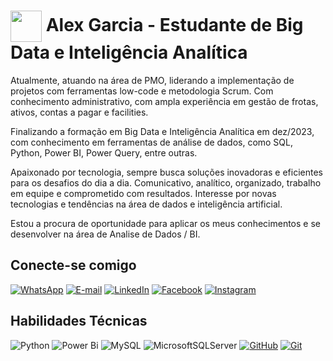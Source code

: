<h1>
     <img align="center" width="50px" src="https://img.icons8.com/3d-fluency/94/person-male--v5.png">
    <span>Alex Garcia - Estudante de Big Data e Inteligência Analítica</span>
</h1>
Atualmente, atuando na área de PMO, liderando a implementação de projetos com ferramentas low-code e metodologia Scrum. Com conhecimento administrativo, com ampla experiência em gestão de frotas, ativos, contas a pagar e facilities.
<p>

Finalizando a formação em Big Data e Inteligência Analítica em dez/2023, com conhecimento em ferramentas de análise de dados, como SQL, Python, Power BI, Power Query, entre outras.
<p>

Apaixonado por tecnologia, sempre busca soluções inovadoras e eficientes para os desafios do dia a dia. Comunicativo, analítico, organizado, trabalho em equipe e comprometido com resultados. Interesse por novas tecnologias e tendências na área de dados e inteligência artificial.
<p>

Estou a procura de oportunidade para aplicar os meus conhecimentos e se desenvolver na área de Analise de Dados / BI.

## Conecte-se comigo
[![WhatsApp](https://img.shields.io/badge/WhatsApp-black?style=for-the-badge&logo=whatsapp&logoColor=25D366)](https://wa.me/5511966552236?text=AlexGarcia)
[![E-mail](https://img.shields.io/badge/-Email-000?style=for-the-badge&logo=microsoft-outlook&logoColor=FF00F6&color:FFF)](mailto:alex_hz@hotmail.com.br)
[![LinkedIn](https://img.shields.io/badge/LinkedIn-000?style=for-the-badge&logo=linkedin&logoColor=0E76A8)](https://www.linkedin.com/in/alex-dias-v-garcia/)
[![Facebook](https://img.shields.io/badge/Facebook-000?style=for-the-badge&logo=facebook)](https://www.facebook.com/alexdiasvg)
[![Instagram](https://img.shields.io/badge/Instagram-000?style=for-the-badge&logo=instagram)](https://www.instagram.com/alexdiasvg/)


## Habilidades Técnicas
![Python](https://img.shields.io/badge/Python-000?style=for-the-badge&logo=python)
![Power Bi](https://img.shields.io/badge/power_bi-black?style=for-the-badge&logo=powerbi&logoColor=F2C811)
![MySQL](https://img.shields.io/badge/mysql-000000.svg?style=for-the-badge&logo=mysql&logoColor=white)
![MicrosoftSQLServer](https://img.shields.io/badge/SQL%20Server-black?style=for-the-badge&logo=microsoft%20sql%20server&logoColor=CC2927)
[![GitHub](https://img.shields.io/badge/GitHub-000?style=for-the-badge&logo=github&logoColor=30A3DC)](https://docs.github.com/)
[![Git](https://img.shields.io/badge/Git-000?style=for-the-badge&logo=git&logoColor=E94D5F)](https://git-scm.com/doc)
